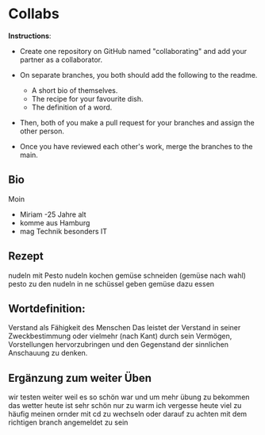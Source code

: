 # Collabs

**Instructions**:

- Create one repository on GitHub named "collaborating" and add your partner as a collaborator.
- On separate branches, you both should add the following to the readme.

  - A short bio of themselves.
  - The recipe for your favourite dish.
  - The definition of a word.

- Then, both of you make a pull request for your branches and assign the other person.
- Once you have reviewed each other's work, merge the branches to the main.


## Bio
Moin 
- Miriam
-25 Jahre alt
- komme aus Hamburg
- mag Technik besonders IT

## Rezept
nudeln mit Pesto
nudeln kochen 
gemüse schneiden (gemüse nach wahl)
pesto zu den nudeln in ne schüssel geben
gemüse dazu 
essen 



## Wortdefinition:

Verstand als Fähigkeit des Menschen
Das leistet der Verstand in seiner Zweckbestimmung oder vielmehr (nach Kant) durch sein Vermögen, 
Vorstellungen hervorzubringen und den Gegenstand der sinnlichen Anschauung zu denken.


## Ergänzung zum weiter Üben
wir testen weiter weil es so schön war und um mehr übung zu bekommen
das wetter heute ist sehr schön nur zu warm
ich vergesse heute viel zu häufig meinen ornder mit cd zu wechseln oder darauf zu 
achten mit dem richtigen branch angemeldet zu sein